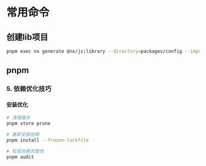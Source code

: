 # 常用命令

## 创建lib项目

```bash
pnpm exec nx generate @nx/js:library --directory=packages/config --importPath=@hl8/config --linter=eslint --name=config --unitTestRunner=jest --tags=scope:lib,type:lib --useProjectJson=true --no-interactive 
```

## pnpm

### 5. 依赖优化技巧

#### **安装优化**

```bash
# 清理缓存
pnpm store prune

# 重新安装依赖
pnpm install --frozen-lockfile

# 检查依赖完整性
pnpm audit
```
